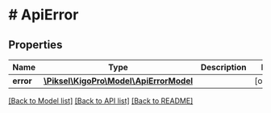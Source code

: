 # # ApiError

## Properties

Name | Type | Description | Notes
------------ | ------------- | ------------- | -------------
**error** | [**\Piksel\KigoPro\Model\ApiErrorModel**](ApiErrorModel.md) |  | [optional]

[[Back to Model list]](../../README.md#models) [[Back to API list]](../../README.md#endpoints) [[Back to README]](../../README.md)
